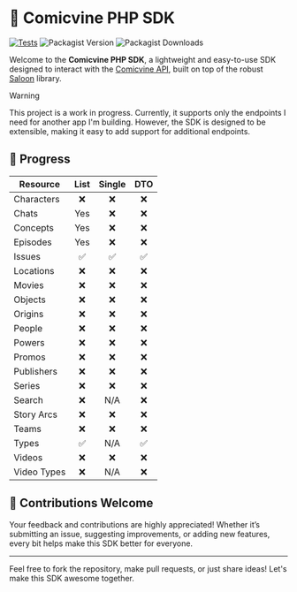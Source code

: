 # 🦸 Comicvine PHP SDK

[![Tests](https://github.com/fakeheal/comicvine-sdk/actions/workflows/php.yml/badge.svg)](https://github.com/fakeheal/comicvine-sdk/actions/workflows/php.yml)
![Packagist Version](https://img.shields.io/packagist/v/chronoarc/comicvine)
![Packagist Downloads](https://img.shields.io/packagist/dt/chronoarc/comicvine)



Welcome to the **Comicvine PHP SDK**, a lightweight and easy-to-use SDK designed to interact with
the [Comicvine API](https://comicvine.gamespot.com/api/), built on top of the robust [Saloon](https://docs.saloon.dev)
library.

> [!WARNING]
> This project is a work in progress. Currently, it supports only the endpoints I need for another app I'm building.
> However, the SDK is designed to be extensible, making it easy to add support for additional endpoints.

## 🚧 Progress

| **Resource** | **List** | **Single** | **DTO** |
|--------------|:--------:|:----------:|:-------:|
| Characters   |    ❌     |     ❌      |    ❌    |
| Chats        |   Yes    |     ❌      |    ❌    |
| Concepts     |   Yes    |     ❌      |    ❌    |
| Episodes     |   Yes    |     ❌      |    ❌    |
| Issues       |    ✅     |     ✅      |    ✅    |
| Locations    |    ❌     |     ❌      |    ❌    |
| Movies       |    ❌     |     ❌      |    ❌    |
| Objects      |    ❌     |     ❌      |    ❌    |
| Origins      |    ❌     |     ❌      |    ❌    |
| People       |    ❌     |     ❌      |    ❌    |
| Powers       |    ❌     |     ❌      |    ❌    |
| Promos       |    ❌     |     ❌      |    ❌    |
| Publishers   |    ❌     |     ❌      |    ❌    |
| Series       |    ❌     |     ❌      |    ❌    |
| Search       |    ❌     |    N/A     |    ❌    |
| Story Arcs   |    ❌     |     ❌      |    ❌    |
| Teams        |    ❌     |     ❌      |    ❌    |
| Types        |    ✅     |    N/A     |    ✅    |
| Videos       |    ❌     |     ❌      |    ❌    |
| Video Types  |    ❌     |    N/A     |    ❌    |

## 🤝 Contributions Welcome

Your feedback and contributions are highly appreciated! Whether it’s submitting an issue, suggesting improvements, or
adding new features, every bit helps make this SDK better for everyone.

---

Feel free to fork the repository, make pull requests, or just share ideas! Let's make this SDK awesome together.
